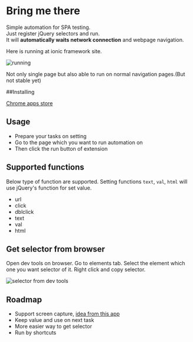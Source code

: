 
Bring me there
=========

Simple automation for SPA testing.  
Just register jQuery selectors and run.  
It will **automatically waits network connection** and webpage navigation.

Here is running at ionic framework site.

![running](https://raw.githubusercontent.com/sinpaout/bring-me-there/docs/docs/img/running.gif)

Not only single page but also able to run on normal navigation pages.(But not stable yet)

##Installing

[Chrome apps store](https://chrome.google.com/webstore/detail/bring-me-there/njaajmkbdpimegdlkhgegbfpnblppccj)

## Usage
 
 - Prepare your tasks on setting
 - Go to the page which you want to run automation on
 - Then click the run button of extension

## Supported functions

Below type of function are supported.
Setting functions `text`, `val`, `html` will use jQuery's function for set value.

 - url
 - click
 - dblclick
 - text
 - val
 - html

## Get selector from browser

Open dev tools on browser.
Go to elements tab.
Select the element which one you want selector of it.
Right click and copy selector.

![selector from dev tools](https://github.com/sinpaout/bring-me-there/blob/docs/docs/img/collect-selector.png)

## Roadmap

 - Support screen capture, [idea from this app](http://mrcoles.com/full-page-screen-capture-chrome-extension/)
 - Keep value and use on next task
 - More easier way to get selector
 - Run by shortcuts



